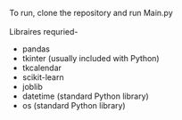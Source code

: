 To run, clone the repository and run Main.py
<br>
<br>
Libraires requried-<br>
* pandas
* tkinter (usually included with Python)
* tkcalendar
* scikit-learn
* joblib
* datetime (standard Python library)
* os (standard Python library)
